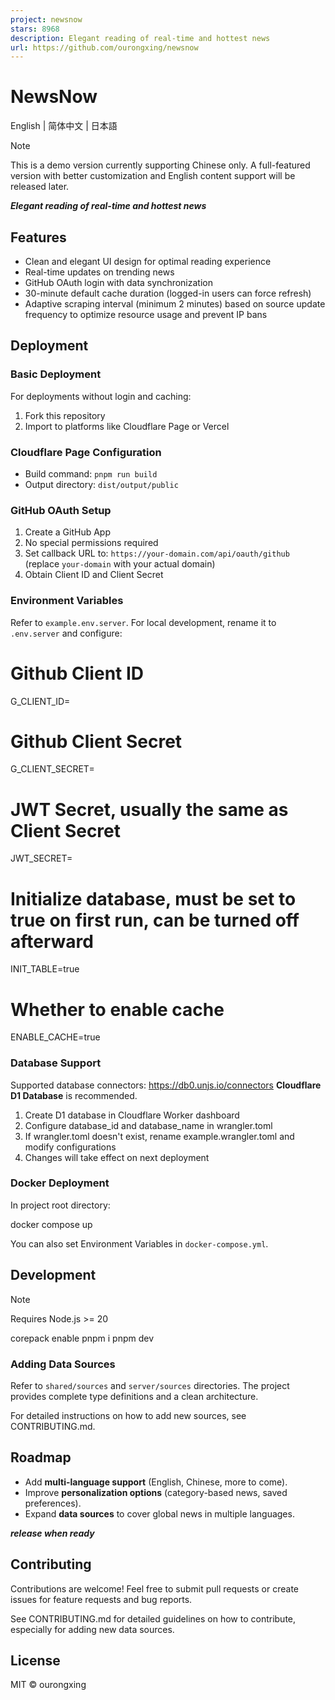 ```yaml
---
project: newsnow
stars: 8968
description: Elegant reading of real-time and hottest news
url: https://github.com/ourongxing/newsnow
---
```


NewsNow
=======

English | 简体中文 | 日本語

Note

This is a demo version currently supporting Chinese only. A full-featured version with better customization and English content support will be released later.

**_Elegant reading of real-time and hottest news_**

Features
--------

-   Clean and elegant UI design for optimal reading experience
-   Real-time updates on trending news
-   GitHub OAuth login with data synchronization
-   30-minute default cache duration (logged-in users can force refresh)
-   Adaptive scraping interval (minimum 2 minutes) based on source update frequency to optimize resource usage and prevent IP bans

Deployment
----------

### Basic Deployment

For deployments without login and caching:

1.  Fork this repository
2.  Import to platforms like Cloudflare Page or Vercel

### Cloudflare Page Configuration

-   Build command: `pnpm run build`
-   Output directory: `dist/output/public`

### GitHub OAuth Setup

1.  Create a GitHub App
2.  No special permissions required
3.  Set callback URL to: `https://your-domain.com/api/oauth/github` (replace `your-domain` with your actual domain)
4.  Obtain Client ID and Client Secret

### Environment Variables

Refer to `example.env.server`. For local development, rename it to `.env.server` and configure:

# Github Client ID
G\_CLIENT\_ID\=
# Github Client Secret
G\_CLIENT\_SECRET\=
# JWT Secret, usually the same as Client Secret
JWT\_SECRET\=
# Initialize database, must be set to true on first run, can be turned off afterward
INIT\_TABLE\=true
# Whether to enable cache
ENABLE\_CACHE\=true

### Database Support

Supported database connectors: https://db0.unjs.io/connectors **Cloudflare D1 Database** is recommended.

1.  Create D1 database in Cloudflare Worker dashboard
2.  Configure database\_id and database\_name in wrangler.toml
3.  If wrangler.toml doesn't exist, rename example.wrangler.toml and modify configurations
4.  Changes will take effect on next deployment

### Docker Deployment

In project root directory:

docker compose up

You can also set Environment Variables in `docker-compose.yml`.

Development
-----------

Note

Requires Node.js >= 20

corepack enable
pnpm i
pnpm dev

### Adding Data Sources

Refer to `shared/sources` and `server/sources` directories. The project provides complete type definitions and a clean architecture.

For detailed instructions on how to add new sources, see CONTRIBUTING.md.

Roadmap
-------

-   Add **multi-language support** (English, Chinese, more to come).
-   Improve **personalization options** (category-based news, saved preferences).
-   Expand **data sources** to cover global news in multiple languages.

**_release when ready_**

Contributing
------------

Contributions are welcome! Feel free to submit pull requests or create issues for feature requests and bug reports.

See CONTRIBUTING.md for detailed guidelines on how to contribute, especially for adding new data sources.

License
-------

MIT © ourongxing
